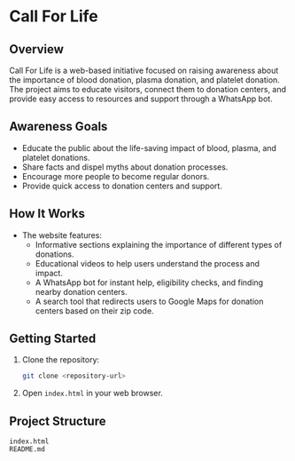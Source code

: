 
# Call For Life

## Overview

Call For Life is a web-based initiative focused on raising awareness about the importance of blood donation, plasma donation, and platelet donation. The project aims to educate visitors, connect them to donation centers, and provide easy access to resources and support through a WhatsApp bot.

## Awareness Goals
- Educate the public about the life-saving impact of blood, plasma, and platelet donations.
- Share facts and dispel myths about donation processes.
- Encourage more people to become regular donors.
- Provide quick access to donation centers and support.

## How It Works
- The website features:
   - Informative sections explaining the importance of different types of donations.
   - Educational videos to help users understand the process and impact.
   - A WhatsApp bot for instant help, eligibility checks, and finding nearby donation centers.
   - A search tool that redirects users to Google Maps for donation centers based on their zip code.

## Getting Started
1. Clone the repository:
    ```sh
    git clone <repository-url>
    ```
2. Open `index.html` in your web browser.

## Project Structure
```
index.html
README.md
```




